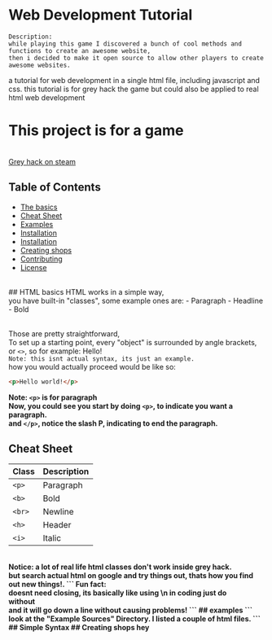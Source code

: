 # Web Development Tutorial
```
Description:
while playing this game I discovered a bunch of cool methods and functions to create an awesome website,
then i decided to make it open source to allow other players to create awesome websites.
```
a tutorial for web development in a single html file, including javascript and css. this tutorial is for grey hack the game but could also be applied to real html web development
# This project is for a game
<br>[Grey hack on steam](https://store.steampowered.com/app/605230/Grey_Hack/)
## Table of Contents
- [The basics](#html-basics)
- [Cheat Sheet](#Cheat-Sheet)
- [Examples](#examples)
- [Installation](#Simple-Syntax)
- [Installation](#installation)
- [Creating shops](#Creating-shops)
- [Contributing](#contributing)
- [License](#license)
<br>
## HTML basics
HTML works in a simple way,<br>
you have built-in "classes", some example ones are:
- Paragraph
- Headline
- Bold

<br>Those are pretty straightforward,<br>
To set up a starting point, every "object" is surrounded by angle brackets,<br>
or `<>`, so for example:
<Start paragraph>Hello!<end paragraph><br>
`Note: this isnt actual syntax, its just an example.`<br>
how you would actually proceed would be like so:<br>
```html
<p>Hello world!</p>
```
<b><b>Note: `<p>` is for paragraph</b><br>
Now, you could see you start by doing `<p>`, to indicate you want a paragraph.<br>
and `</p>`, notice the slash P, indicating to end the paragraph.

## Cheat Sheet
| Class       | Description     |
|------------|----------------|
| `<p>`     | Paragraph       |
| `<b>`        | Bold       |
| `<br>`    | Newline |
| `<h>`      | Header |
| `<i>`      | Italic |
<br>
Notice: a lot of real life html classes don't work inside grey hack.<br>
but search actual html on google and try things out, thats how you find out new things!.
```
Fun fact: <br> doesnt need closing, its basically like using \n in coding
just do <br> without </br> and it will go down a line without causing problems!
```
## examples
```
look at the "Example Sources" Directory.
I listed a couple of html files.
```
## Simple Syntax
## Creating shops
hey
